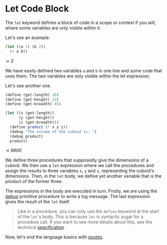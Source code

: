 ﻿# Let Code Block
The `let` keyword defines a block of code in a scope or context if you will, where some variables are only visible
within it.

Let's see an example.

```scheme
(let ((a 1) (b 2))
  (+ a b))
```
-> *3*

We have easily defined two variables `a` and `b` in one line and some code that uses them. The two variables
are only visible within the let expression.

Let's see another one.

```scheme
(define (get-length) 10)
(define (get-height) 22)
(define (get-breadth) 45)

(let ((x (get-length))
      (y (get-height))
      (z (get-breadth)))
  (define product (* x y z))
  (debug "The volume of the cuboid is: ")
  (debug product)
  product)
```
-> *9900*

We define three procedures that supposedly give the dimensions of a cuboid.
We then use a `let` expression where we call the procedures and assign the results to three variables
`x`, `y` and `z`, representing the cuboid's dimensions. Then, in the `let` body, we define yet another variable
that is the product of the former three.

The expressions in the body are executed in turn. Firstly, we are using the [debug](../primitives/debug.md)
primitive procedure to write a log message. The last expression gives the result of the `let` itself.

> Like in a procedure, you can only use the `define` keyword at the start of the `let`'s body.
This is because `let` is syntactic sugar for a procedure call. If you want to see more
details about this, see the technical [specification](../special-forms-derived-expressions/let.md).

Now, let's end the language basics with [quotes](quotes.md).
